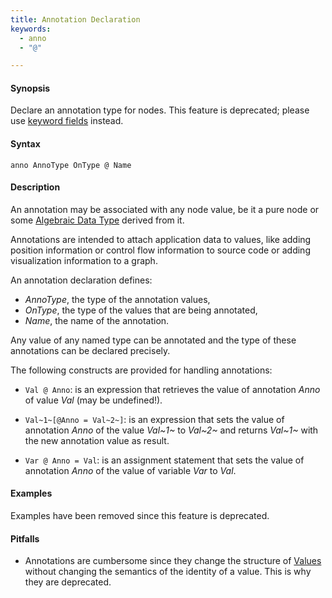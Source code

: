 ```yaml
---
title: Annotation Declaration
keywords:
  - anno
  - "@"

---
```


#### Synopsis

Declare an annotation type for nodes. This feature is deprecated; please use [keyword fields](../../../Rascal/Declarations/AlgebraicDataType/index.md) instead.

#### Syntax

`anno AnnoType OnType @ Name`

#### Description

An annotation may be associated with any node value, be it a pure node or some [Algebraic Data Type](../../../Rascal/Declarations/AlgebraicDataType/index.md) derived from it.

Annotations are intended to attach application data to values,
like adding position information or control flow information to source code or adding visualization information to a graph.

An annotation declaration defines:

*  _AnnoType_, the type of the annotation values,
*  _OnType_, the type of the values that are being annotated,
*  _Name_, the name of the annotation.


Any value of any named type can be annotated and the type of these annotations can be declared precisely.

The following constructs are provided for handling annotations:

*  `Val @ Anno`: is an expression that retrieves the value of annotation _Anno_ of value _Val_ (may be undefined!). 

*  `Val~1~[@Anno = Val~2~]`: is an expression that sets the value of annotation _Anno_ of the value _Val~1~_ to _Val~2~_
   and returns _Val~1~_ with the new annotation value as result. 

*  `Var @ Anno = Val`: is an assignment statement that sets the value of annotation _Anno_ of the value of variable _Var_ to _Val_.

#### Examples

Examples have been removed since this feature is deprecated. 

#### Pitfalls

* Annotations are cumbersome since they change the structure of [Values](../../../Rascal/Expressions/Values/index.md) without changing the semantics of the identity of a value. This is why they are deprecated.

